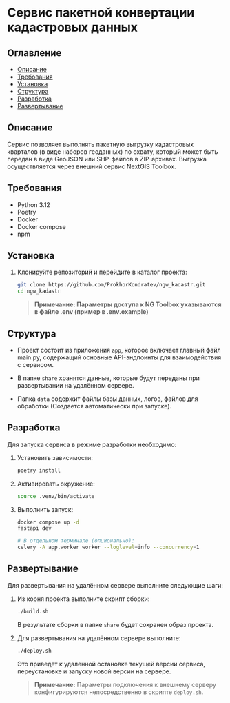 # Сервис пакетной конвертации кадастровых данных

## Оглавление
- [Описание](#описание)
- [Требования](#требования)
- [Установка](#установка)
- [Структура](#структура)
- [Разработка](#разработка)
- [Развертывание](#развертывание)

## Описание
Сервис позволяет выполнять пакетную выгрузку кадастровых кварталов (в виде наборов геоданных) по охвату, который может быть передан в виде GeoJSON или SHP-файлов в ZIP-архивах. Выгрузка осуществляется через внешний сервис NextGIS Toolbox.

## Требования
- Python 3.12
- Poetry
- Docker
- Docker compose
- npm

## Установка
1. Клонируйте репозиторий и перейдите в каталог проекта:
    ```bash
    git clone https://github.com/ProkhorKondratev/ngw_kadastr.git
    cd ngw_kadastr
    ```

    > **Примечание: Параметры доступа к NG Toolbox указываются в файле .env (пример в .env.example)**

## Структура
- Проект состоит из приложения `app`, которое включает главный файл main.py, содержащий основные API-эндпоинты для взаимодействия с сервисом.

- В папке `share` хранятся данные, которые будут переданы при развертывании на удалённом сервере.

- Папка `data` содержит файлы базы данных, логов, файлов для обработки (Создается автоматически при запуске).

## Разработка
Для запуска сервиса в режиме разработки необходимо:

1. Установить зависимости:
    ```bash
    poetry install
    ```

2. Активировать окружение:
    ```bash
    source .venv/bin/activate
    ```

3. Выполнить запуск:
    ```bash
    docker compose up -d
    fastapi dev
    ```

    ```bash
    # В отдельном терминале (опционально):
    celery -A app.worker worker --loglevel=info --concurrency=1
    ```

## Развертывание
Для развертывания на удалённом сервере выполните следующие шаги:

1. Из корня проекта выполните скрипт сборки:
    ```bash
    ./build.sh
    ```
    В результате сборки в папке `share` будет сохранен образ проекта.

2. Для развертывания на удалённом сервере выполните:
    ```bash
    ./deploy.sh
    ```
    Это приведёт к удаленной остановке текущей версии сервиса, переустановке и запуску новой версии на сервере.

    > **Примечание:** Параметры подключения к внешнему серверу конфигурируются непосредственно в скрипте `deploy.sh`.
